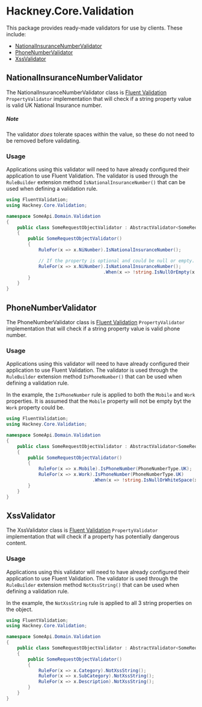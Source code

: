 # Hackney.Core.Validation

This package provides ready-made validators for use by clients. 
These include:

* [NationalInsuranceNumberValidator](#NationalInsuranceNumberValidator)
* [PhoneNumberValidator](#PhoneNumberValidator)
* [XssValidator](#XssValidator)


## NationalInsuranceNumberValidator
The NationalInsuranceNumberValidator class is [Fluent Validation](https://docs.fluentvalidation.net/en/latest/index.html#) `PropertyValidator` 
implementation that will check if a string property value is valid UK National Insurance number.
##### Note 
The validator _does_ tolerate spaces within the value, so these do not need to be removed before validating.

### Usage
Applications using this validator will need to have already configured their application to use Fluent Validation.
The validator is used through the `RuleBuilder` extension method `IsNationalInsuranceNumber()` that can be used when defining a validation rule.

```csharp
using FluentValidation;
using Hackney.Core.Validation;

namespace SomeApi.Domain.Validation
{
    public class SomeRequestObjectValidator : AbstractValidator<SomeRequestObject>
    {
        public SomeRequestObjectValidator()
        {
            RuleFor(x => x.NiNumber).IsNationalInsuranceNumber();

            // If the property is optional and could be null or empty.
            RuleFor(x => x.NiNumber).IsNationalInsuranceNumber();
                                    .When(x => !string.IsNullOrEmpty(x.NiNumber));
        }
    }
}
```


## PhoneNumberValidator
The PhoneNumberValidator class is [Fluent Validation](https://docs.fluentvalidation.net/en/latest/index.html#) `PropertyValidator` 
implementation that will check if a string property value is valid phone number.

### Usage
Applications using this validator will need to have already configured their application to use Fluent Validation.
The validator is used through the `RuleBuilder` extension method `IsPhoneNumber()` that can be used when defining a validation rule.

In the example, the `IsPhoneNumber` rule is applied to both the `Mobile` and `Work` properties. 
It is assumed that the `Mobile` property will not be empty byt the `Work` property could be.

```csharp
using FluentValidation;
using Hackney.Core.Validation;

namespace SomeApi.Domain.Validation
{
    public class SomeRequestObjectValidator : AbstractValidator<SomeRequestObject>
    {
        public SomeRequestObjectValidator()
        {
            RuleFor(x => x.Mobile).IsPhoneNumber(PhoneNumberType.UK);
            RuleFor(x => x.Work).IsPhoneNumber(PhoneNumberType.UK)
                                .When(x => !string.IsNullOrWhiteSpace(x.Work);
        }
    }
}
```


## XssValidator
The XssValidator class is [Fluent Validation](https://docs.fluentvalidation.net/en/latest/index.html#) `PropertyValidator` 
implementation that will check if a property has potentially dangerous content.

### Usage
Applications using this validator will need to have already configured their application to use Fluent Validation.
The validator is used through the `RuleBuilder` extension method `NotXssString()` that can be used when defining a validation rule.

In the example, the `NotXssString` rule is applied to all 3 string properties on the object.
```csharp
using FluentValidation;
using Hackney.Core.Validation;

namespace SomeApi.Domain.Validation
{
    public class SomeRequestObjectValidator : AbstractValidator<SomeRequestObject>
    {
        public SomeRequestObjectValidator()
        {
            RuleFor(x => x.Category).NotXssString();
            RuleFor(x => x.SubCategory).NotXssString();
            RuleFor(x => x.Description).NotXssString();
        }
    }
}
```
